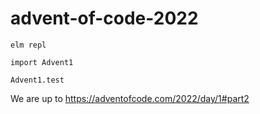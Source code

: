 # advent-of-code-2022

`elm repl`

`import Advent1`

`Advent1.test`

We are up to https://adventofcode.com/2022/day/1#part2
